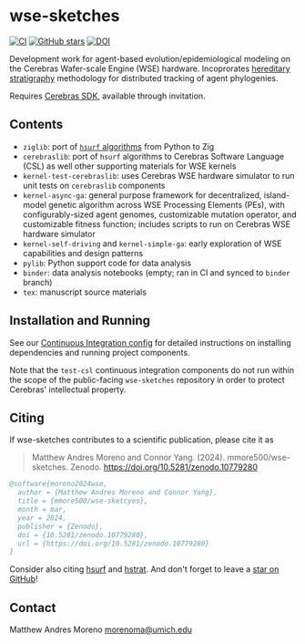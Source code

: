 # wse-sketches

[![CI](https://github.com/mmore500/wse-sketches/actions/workflows/ci.yaml/badge.svg)](https://github.com/mmore500/wse-sketches/actions/workflows/ci.yaml)
[![GitHub stars](https://img.shields.io/github/stars/mmore500/wse-sketches.svg?style=flat-square&logo=github&label=Stars&logoColor=white)](https://github.com/mmore500/wse-sketches)
[![DOI](https://zenodo.org/badge/650194447.svg)](https://zenodo.org/doi/10.5281/zenodo.10779280)

Development work for agent-based evolution/epidemiological modeling on the Cerebras Wafer-scale Engine (WSE) hardware.
Incoprorates [hereditary stratigraphy](https://github.com/mmore500/hstrat) methodology for distributed tracking of agent phylogenies.

Requires [Cerebras SDK](https://www.cerebras.net/developers/sdk-request/), available through invitation.

## Contents

- `ziglib`: port of [`hsurf` algorithms](https://github.com/mmore500/hstrat-surface-concept/) from Python to Zig
- `cerebraslib`: port of `hsurf` algorithms to Cerebras Software Language (CSL) as well other supporting materials for WSE kernels
- `kernel-test-cerebraslib`: uses Cerebras WSE hardware simulator to run unit tests on `cerebraslib` components
- `kernel-async-ga`: general purpose framework for decentralized, island-model genetic algorithm across WSE Processing Elements (PEs), with configurably-sized agent genomes, customizable mutation operator, and customizable fitness function; includes scripts to run on Cerebras WSE hardware simulator
- `kernel-self-driving` and `kernel-simple-ga`: early exploration of WSE capabilities and design patterns
- `pylib`: Python support code for data analysis
- `binder`: data analysis notebooks (empty; ran in CI and synced to `binder` branch)
- `tex`: manuscript source materials

## Installation and Running

See our [Continuous Integration config](https://github.com/mmore500/wse-sketches-mirror/blob/master/.github/workflows/ci.yaml) for detailed instructions on installing dependencies and running project components.

Note that the `test-csl` continuous integration components do not run within the scope of the public-facing `wse-sketches` repository in order to protect Cerebras' intellectual property.

## Citing

If wse-sketches contributes to a scientific publication, please cite it as

> Matthew Andres Moreno and Connor Yang. (2024). mmore500/wse-sketches. Zenodo. https://doi.org/10.5281/zenodo.10779280

```bibtex
@software{moreno2024wse,
  author = {Matthew Andres Moreno and Connor Yang},
  title = {mmore500/wse-sketcyes},
  month = mar,
  year = 2024,
  publisher = {Zenodo},
  doi = {10.5281/zenodo.10779280},
  url = {https://doi.org/10.5281/zenodo.10779280}
}
```

Consider also citing [hsurf](https://github.com/mmore500/hstrat-surface-concept/blob/master/README.md#citing) and [hstrat](https://hstrat.readthedocs.io/en/stable/citing.html).
And don't forget to leave a [star on GitHub](https://github.com/mmore500/pecking/stargazers)!

## Contact

Matthew Andres Moreno
<morenoma@umich.edu>
